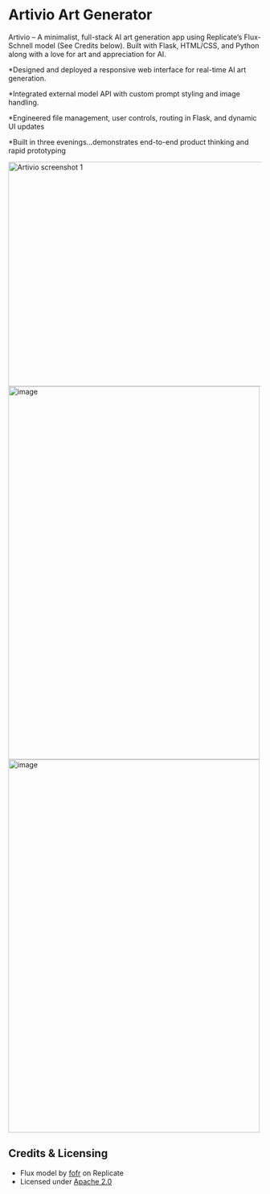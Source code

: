 # Artivio Art Generator

Artivio – A minimalist, full-stack AI art generation app using Replicate’s Flux-Schnell model (See Credits below). Built with Flask, HTML/CSS, and Python along with a love for art and appreciation for AI.

*Designed and deployed a responsive web interface for real-time AI art generation.

*Integrated external model API with custom prompt styling and image handling.

*Engineered file management, user controls, routing in Flask, and dynamic UI updates

*Built in three evenings...demonstrates end-to-end product thinking and rapid prototyping

<img width="528" height="447" alt="Artivio screenshot 1" src="https://github.com/user-attachments/assets/b67ba79e-1fb4-4ca2-8df8-d5757e0c370b" />
<img width="500" height="743" alt="image" src="https://github.com/user-attachments/assets/973f46c6-26a1-449d-a1e1-b3afe6b2086b" /> 
<img width="500" height="743" alt="image" src="https://github.com/user-attachments/assets/4eed7271-2b38-4930-a1f2-ece2c1eb687b" />


## Credits & Licensing
- Flux model by [fofr](https://replicate.com/fofr/flux) on Replicate
- Licensed under [Apache 2.0](https://www.apache.org/licenses/LICENSE-2.0)
